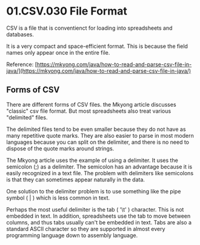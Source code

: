 # 01.CSV.030 File Format

CSV is a file that is conventienct for loading into spreadsheets and databases.  

It is a very compact and space-efficient format.  This is because the field names only appear once in the entire file.

Reference: [https://mkyong.com/java/how-to-read-and-parse-csv-file-in-java/](https://mkyong.com/java/how-to-read-and-parse-csv-file-in-java/)

## Forms of CSV

There are different forms of CSV files.  the Mkyong article discusses "classic" csv file format.  But most spreadsheets also treat various "delimited" files.

The delimited files tend to be even smaller because they do not have as many repetitive quote marks. They are also easier to parse in most modern languages because you can split on the delimiter, and there is no need to dispose of the quote marks around strings.

The Mkyong article uses the example of using a delimiter.  It uses the semicolon (;) as a delimiter.  The semicolon has an advantage because it is easily recognized in a text file.  The problem with delimiters like semicolons is that they can sometimes appear naturally in the data.

One solution to the delimiter problem is to use something like the pipe symbol ( | ) which is less common in text.

Perhaps the most useful delimiter is the tab ( '\t' ) character.  This is not embedded in text.  In addition, spreadsheets use the tab to move between columns, and thus tabs usually can't be embedded in text.  Tabs are also a standard ASCII character so they are supported in almost every programming language down to assembly language.